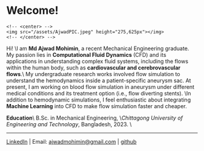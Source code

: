 # Welcome!

<!-- ![](assets/AjwadPIC.jpeg) -->
~~~
<!-- <center> -->
<img src="/assets/AjwadPIC.jpeg" height="275,625px"></img>
<!-- </center> -->
~~~
<!-- \\\\ -->
Hi! \\I am **Md Ajwad Mohimin**, a recent Mechanical Engineering graduate. My passion lies in **Computational Fluid Dynamics** (CFD) and its applications in understanding complex fluid systems, including the flows within the human body, such as **cardiovascular and cerebrovascular flows**.\\
My undergraduate research works involved flow simulation to understand the hemodynamics inside a patient-specific aneurysm sac. At present, I am working on blood flow simulation in aneurysm under different medical conditions and its treatment option (i.e., flow diverting stents). \\In addition to hemodynamic simulations, I feel enthusiastic about integrating **Machine Learning** into CFD to make flow simulation faster and cheaper.

**Education**\\
B.Sc. in Mechanical Engineering, \\*Chittagong University of Engineering and Technology*, Bangladesh, 2023.
\\
<!-- **Contact**\\ -->
---------------
[LinkedIn](https://www.linkedin.com/in/ajwadmohimin) | Email: [ajwadmohimin@gmail.com](mailto:ajwadmohimin@gmail.com) | [github](https://github.com/ajwadmohimin)